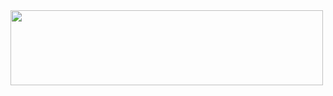 
<a href="https://github.com/devxb/gitanimals">
  <img
    src="https://render.gitanimals.org/lines/kimsiyeon0223?pet-id=594329819473018046"
    width="500"
    height="120"
  />
</a

<!--
**kimsiyeon0223/kimsiyeon0223** is a ✨ _special_ ✨ repository because its `README.md` (this file) appears on your GitHub profile.


Here are some ideas to get you started:
  

- 🔭 I’m currently working on ...

- 🌱 I’m currently learning ...
- 👯 I’m looking to collaborate on ...
- 🤔 I’m looking for help with ...
- 💬 Ask me about ...
- 📫 How to reach me: ...
- 😄 Pronouns: ...
- ⚡ Fun fact: ...
-->
